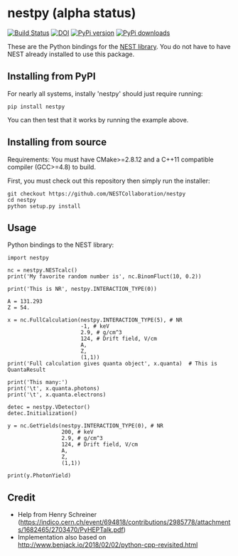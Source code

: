# nestpy (alpha status)

[![Build Status](https://travis-ci.org/NESTCollaboration/nestpy.svg?branch=master)](https://travis-ci.org/NESTCollaboration/nestpy)
[![DOI](https://zenodo.org/badge/140174447.svg)](https://zenodo.org/badge/latestdoi/140174447)
[![PyPi version](https://pypip.in/v/nestpy/badge.png)](https://crate.io/packages/nestpy/)
[![PyPi downloads](https://pypip.in/d/nestpy/badge.png)](https://crate.io/packages/nestpy/)

These are the Python bindings for the [NEST library](https://github.com/NESTCollaboration/nest).  You do not have to have NEST already installed to use this package.

## Installing from PyPI

For nearly all systems, instally 'nestpy' should just require running:

```
pip install nestpy
```

You can then test that it works by running the example above.

## Installing from source

Requirements: You must have CMake>=2.8.12 and a C++11 compatible compiler (GCC>=4.8) to build.

First, you must check out this repository then simply run the installer:

```
git checkout https://github.com/NESTCollaboration/nestpy
cd nestpy
python setup.py install
```

## Usage

Python bindings to the NEST library:

```
import nestpy

nc = nestpy.NESTcalc()
print('My favorite random number is', nc.BinomFluct(10, 0.2))

print('This is NR', nestpy.INTERACTION_TYPE(0))

A = 131.293
Z = 54.

x = nc.FullCalculation(nestpy.INTERACTION_TYPE(5), # NR                                  
                       -1, # keV                                                         
                       2.9, # g/cm^3                                                     
                       124, # Drift field, V/cm                                          
                       A,
                       Z,
                       (1,1))
print('Full calculation gives quanta object', x.quanta)  # This is QuantaResult          

print('This many:')
print('\t', x.quanta.photons)
print('\t', x.quanta.electrons)

detec = nestpy.VDetector()
detec.Initialization()

y = nc.GetYields(nestpy.INTERACTION_TYPE(0), # NR                                        
                 200, # keV                                                              
                 2.9, # g/cm^3                                                           
                 124, # Drift field, V/cm                                                
                 A,
                 Z,
                 (1,1))

print(y.PhotonYield)
```

## Credit

* Help from Henry Schreiner (https://indico.cern.ch/event/694818/contributions/2985778/attachments/1682465/2703470/PyHEPTalk.pdf)
* Implementation also based on http://www.benjack.io/2018/02/02/python-cpp-revisited.html
